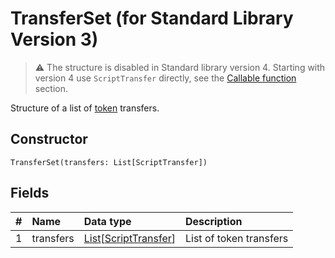 # TransferSet (for Standard Library Version 3)

> :warning: The structure is disabled in Standard library version 4. Starting with version 4 use `ScriptTransfer` directly, see the [Callable function](/en/ride/functions/callable-function) section.

Structure of a list of [token](/en/blockchain/token) transfers.

## Constructor

``` ride
TransferSet(transfers: List[ScriptTransfer])
```

## Fields

|   #   | Name | Data type | Description |
| :--- | :--- | :--- | :--- |
| 1 | transfers | [List](/en/ride/data-types/list)[[ScriptTransfer](/en/ride/structures/common-structures/script-transfer)] | List of token transfers |
